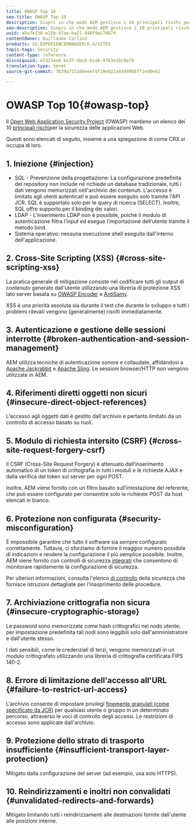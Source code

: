 ```yaml
---
title: OWASP Top 10
seo-title: OWASP Top 10
description: Scopri in che modo AEM gestisce i 10 principali rischi per la sicurezza OWASP.
seo-description: Scopri in che modo AEM gestisce i 10 principali rischi per la sicurezza OWASP.
uuid: a5a7e130-e15b-47ae-ba21-448f9ac76074
contentOwner: Guillaume Carlino
products: SG_EXPERIENCEMANAGER/6.4/SITES
topic-tags: Security
content-type: reference
discoiquuid: e5323ae8-bc37-4bc6-bca6-9763e18c8e76
translation-type: tm+mt
source-git-commit: 7b39a715166eeefdf20eb22a4449068ff1ed0e42

---
```



# OWASP Top 10{#owasp-top}

Il [Open Web Application Security Project](https://www.owasp.org) (OWASP) mantiene un elenco dei 10 [principali rischi](https://www.owasp.org/index.php/OWASP_Top_Ten_Project)per la sicurezza delle applicazioni Web.

Questi sono elencati di seguito, insieme a una spiegazione di come CRX si occupa di loro.

## 1. Iniezione {#injection}

* SQL - Prevenzione della progettazione: La configurazione predefinita del repository non include né richiede un database tradizionale, tutti i dati vengono memorizzati nell&#39;archivio dei contenuti. L&#39;accesso è limitato agli utenti autenticati e può essere eseguito solo tramite l&#39;API JCR. SQL è supportato solo per le query di ricerca (SELECT). Inoltre, SQL offre supporto per il binding dei valori.
* LDAP - L’inserimento LDAP non è possibile, poiché il modulo di autenticazione filtra l’input ed esegue l’importazione dell’utente tramite il metodo bind.
* Sistema operativo: nessuna esecuzione shell eseguita dall&#39;interno dell&#39;applicazione.

## 2. Cross-Site Scripting (XSS) {#cross-site-scripting-xss}

La pratica generale di mitigazione consiste nel codificare tutti gli output di contenuto generato dall&#39;utente utilizzando una libreria di protezione XSS lato server basata su [OWASP Encoder](https://www.owasp.org/index.php/OWASP_Java_Encoder_Project) e [AntiSamy](https://www.owasp.org/index.php/Category:OWASP_AntiSamy_Project).

XSS è una priorità assoluta sia durante il test che durante lo sviluppo e tutti i problemi rilevati vengono (generalmente) risolti immediatamente.

## 3. Autenticazione e gestione delle sessioni interrotte {#broken-authentication-and-session-management}

AEM utilizza tecniche di autenticazione sonore e collaudate, affidandosi a [Apache Jackrabbit](https://jackrabbit.apache.org/) e [Apache Sling](https://sling.apache.org/). Le sessioni browser/HTTP non vengono utilizzate in AEM.

## 4. Riferimenti diretti oggetti non sicuri {#insecure-direct-object-references}

L&#39;accesso agli oggetti dati è gestito dall&#39;archivio e pertanto limitato da un controllo di accesso basato su ruoli.

## 5. Modulo di richiesta intersito (CSRF) {#cross-site-request-forgery-csrf}

Il CSRF (Cross-Site Request Forgery) è attenuato dall&#39;inserimento automatico di un token di crittografia in tutti i moduli e le richieste AJAX e dalla verifica del token sul server per ogni POST.

Inoltre, AEM viene fornito con un filtro basato sull’intestazione del referente, che può essere configurato per consentire solo le richieste POST da host elencati in bianco.

## 6. Protezione non configurata {#security-misconfiguration}

È impossibile garantire che tutto il software sia sempre configurato correttamente. Tuttavia, ci sforziamo di fornire il maggior numero possibile di indicazioni e rendere la configurazione il più semplice possibile. Inoltre, AEM viene fornito con controlli di sicurezza [integrati](/help/sites-administering/operations-dashboard.md) che consentono di monitorare rapidamente la configurazione di sicurezza.

Per ulteriori informazioni, consulta l&#39;elenco [di controllo](/help/sites-administering/security-checklist.md) della sicurezza che fornisce istruzioni dettagliate per l&#39;inasprimento delle procedure.

## 7. Archiviazione crittografia non sicura {#insecure-cryptographic-storage}

Le password sono memorizzate come hash crittografici nel nodo utente; per impostazione predefinita tali nodi sono leggibili solo dall&#39;amministratore e dall&#39;utente stesso.

I dati sensibili, come le credenziali di terzi, vengono memorizzati in un modulo crittografato utilizzando una libreria di crittografia certificata FIPS 140-2.

## 8. Errore di limitazione dell&#39;accesso all&#39;URL {#failure-to-restrict-url-access}

L&#39;archivio consente di impostare privilegi [finemente granulati (come specificato da JCR)](https://docs.adobe.com/content/docs/en/spec/jcr/2.0/16_Access_Control_Management.html) per qualsiasi utente o gruppo in un determinato percorso, attraverso le voci di controllo degli accessi. Le restrizioni di accesso sono applicate dall&#39;archivio.

## 9. Protezione dello strato di trasporto insufficiente {#insufficient-transport-layer-protection}

Mitigato dalla configurazione del server (ad esempio, usa solo HTTPS).

## 10. Reindirizzamenti e inoltri non convalidati {#unvalidated-redirects-and-forwards}

Mitigato limitando tutti i reindirizzamenti alle destinazioni fornite dall&#39;utente alle posizioni interne.

